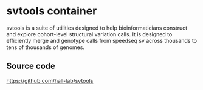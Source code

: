 # svtools container

svtools is a suite of utilities designed to help bioinformaticians construct and explore cohort-level structural variation calls. It is designed to efficiently merge and genotype calls from speedseq sv across thousands to tens of thousands of genomes.

## Source code

<https://github.com/hall-lab/svtools>
